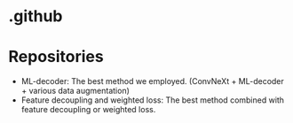 # .github

# Repositories

* ML-decoder: The best method we employed. (ConvNeXt + ML-decoder + various data augmentation)
* Feature decoupling and weighted loss: The best method combined with feature decoupling or weighted loss.
